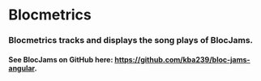 # Blocmetrics

### Blocmetrics tracks and displays the song plays of BlocJams.

#### See BlocJams on GitHub here: https://github.com/kba239/bloc-jams-angular.
